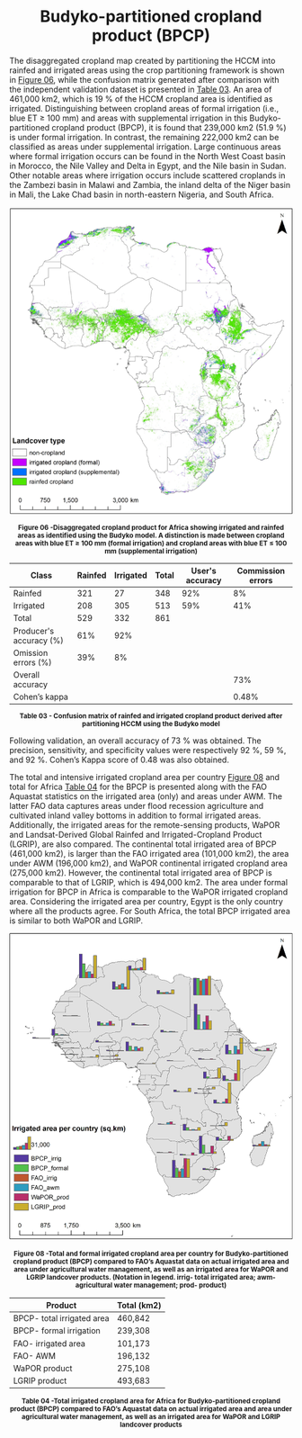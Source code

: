 <div align="center">

# Budyko-partitioned cropland product (BPCP)

</div>

<div >

The disaggregated cropland map created by partitioning the HCCM into rainfed and irrigated areas using the crop partitioning framework is shown in [Figure 06](../README.md#figure-06---disaggregated-cropland-product-for-africa-showing-irrigated-and-rainfed-areas-as-identified-using-the-budyko-model-a-distinction-is-made-between-cropland-areas-with-blue-et-≥-100-mm-formal-irrigation-and-cropland-areas-with-blue-et-≤-100-mm-supplemental-irrigation), while the confusion matrix generated after comparison with the independent validation dataset is presented in [Table 03](#table-03---confusion-matrix-of-rainfed-and-irrigated-cropland-product-derived-after-partitioning-hccm-using-the-budyko-model). An area of 461,000 km2, which is 19 % of the HCCM cropland area is identified as irrigated. Distinguishing between cropland areas of formal irrigation (i.e., blue ET ≥ 100 mm) and areas with supplemental irrigation in this Budyko-partitioned cropland product (BPCP), it is found that 239,000 km2 (51.9 %) is under formal irrigation. In contrast, the remaining 222,000 km2 can be classified as areas under supplemental irrigation. Large continuous areas where formal irrigation occurs can be found in the North West Coast basin in Morocco, the Nile Valley and Delta in Egypt, and the Nile basin in Sudan. Other notable areas where irrigation occurs include scattered croplands in the Zambezi basin in Malawi and Zambia, the inland delta of the Niger basin in Mali, the Lake Chad basin in north-eastern Nigeria, and South Africa.

</div>

<div align="center">

![Landcover type](/Figures/Landcover_type_2.png)

</div>
<div align="center">

<small> 

 **Figure 06 -Disaggregated cropland product for Africa showing irrigated and rainfed areas as identified using the Budyko model. A distinction is made between cropland areas with blue ET ≥ 100 mm (formal irrigation) and cropland areas with blue ET ≤ 100 mm (supplemental irrigation)**

 </small>

</div>


<div  align="center">

| Class                   | Rainfed | Irrigated | Total | User's accuracy | Commission errors |
|-------------------------|---------|-----------|-------|-----------------|-------------------|
| Rainfed                 | 321     | 27        | 348   | 92%             |    8%               |
| Irrigated               | 208     | 305       | 513   | 59%             |     41%              |
| Total                   | 529     | 332       | 861   |                 |                   |
| Producer's accuracy (%) | 61%     | 92%       |       |                 |                   |
| Omission errors (%)     | 39%     | 8%        |       |                 |                   |
| Overall accuracy        |         |           |       |                 |         73%          |
| Cohen’s kappa           |         |           |       |                 |            0.48%       |

<small>

**Table 03 - Confusion matrix of rainfed and irrigated cropland product derived after partitioning HCCM using the Budyko model**

</small>

</div>

<div>

Following validation, an overall accuracy of 73 % was obtained. The precision, sensitivity, and specificity values were respectively 92 %, 59 %, and 92 %. Cohen’s Kappa score of 0.48 was also obtained.

</div>

<div>

The total and intensive irrigated cropland area per country [Figure 08](#figure-08--total-and-formal-irrigated-cropland-area-per-country-for-budyko-partitioned-cropland-product-bpcp-compared-to-faos-aquastat-data-on-actual-irrigated-area-and-area-under-agricultural-water-management-as-well-as-an-irrigated-area-for-wapor-and-lgrip-landcover-products-notation-in-legend-irrig--total-irrigated-area-awm--agricultural-water-management-prod--product) and total for Africa [Table 04](#table-04--total-irrigated-cropland-area-for-africa-for-budyko-partitioned-cropland-product-bpcp-compared-to-faos-aquastat-data-on-actual-irrigated-area-and-area-under-agricultural-water-management-as-well-as-an-irrigated-area-for-wapor-and-lgrip-landcover-products) for the BPCP is presented along with the FAO Aquastat statistics on the irrigated area (only) and areas under AWM. The latter FAO data captures areas under flood recession agriculture and cultivated inland valley bottoms in addition to formal irrigated areas. Additionally, the irrigated areas for the remote-sensing products, WaPOR and Landsat-Derived Global Rainfed and Irrigated-Cropland Product (LGRIP), are also compared. The continental total irrigated area of BPCP (461,000 km2), is larger than the FAO irrigated area (101,000 km2), the area under AWM (196,000 km2), and WaPOR continental irrigated cropland area (275,000 km2). However, the continental total irrigated area of BPCP is comparable to that of LGRIP, which is 494,000 km2. The area under formal irrigation for BPCP in Africa is comparable to the WaPOR irrigated cropland area. Considering the irrigated area per country, Egypt is the only country where all the products agree. For South Africa, the total BPCP irrigated area is similar to both WaPOR and LGRIP.

</div>

<div align="center">

![Irrigated area per country](/Figures/Irrigated_area_per_country.jpg)

</div>
<div align="center">

<small> 

 #### **Figure 08 -Total and formal irrigated cropland area per country for Budyko-partitioned cropland product (BPCP) compared to FAO’s Aquastat data on actual irrigated area and area under agricultural water management, as well as an irrigated area for WaPOR and LGRIP landcover products. (Notation in legend. irrig- total irrigated area; awm- agricultural water management; prod- product)**

 </small>

</div>

<div align="center">

| Product                            | Total (km2) |
|----------------------------------- | ----------- |
| BPCP- total irrigated area        | 460,842     |
| BPCP- formal irrigation           | 239,308     |
| FAO- irrigated area               | 101,173     |
| FAO- AWM                          | 196,132     |
| WaPOR product                     | 275,108     |
| LGRIP product                     | 493,683     |

<small> 

 #### **Table 04 -Total irrigated cropland area for Africa for Budyko-partitioned cropland product (BPCP) compared to FAO’s Aquastat data on actual irrigated area and area under agricultural water management, as well as an irrigated area for WaPOR and LGRIP landcover products**

 </small>

</div>



